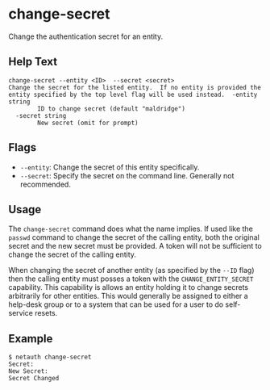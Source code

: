 # change-secret

Change the authentication secret for an entity.

## Help Text

```
change-secret --entity <ID>  --secret <secret>
Change the secret for the listed entity.  If no entity is provided the
entity specified by the top level flag will be used instead.  -entity string
        ID to change secret (default "maldridge")
  -secret string
        New secret (omit for prompt)
```

## Flags

  * `--entity`: Change the secret of this entity specifically.
  * `--secret`: Specify the secret on the command line.  Generally not
    recommended.

## Usage

The `change-secret` command does what the name implies.  If used like
the `passwd` command to change the secret of the calling entity, both
the original secret and the new secret must be provided.  A token will
not be sufficient to change the secret of the calling entity.

When changing the secret of another entity (as specified by the `--ID`
flag) then the calling entity must posses a token with the
`CHANGE_ENTITY_SECRET` capability.  This capability is allows an
entity holding it to change secrets arbitrarily for other entities.
This would generally be assigned to either a help-desk group or to a
system that can be used for a user to do self-service resets.

## Example

```shell
$ netauth change-secret
Secret:
New Secret:
Secret Changed
```
